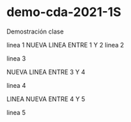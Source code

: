# demo-cda-2021-1S
Demostración clase

linea 1
NUEVA LINEA ENTRE 1 Y 2
linea 2

linea 3

NUEVA LINEA ENTRE 3 Y 4

linea 4

LINEA NUEVA ENTRE 4 Y 5

linea 5

